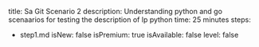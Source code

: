 title: Sa Git Scenario 2
description: Understanding python and go scenaarios for testing the description of lp python
time: 25 minutes
steps:
  - step1.md
isNew: false
isPremium: true
isAvailable: false
level: false
